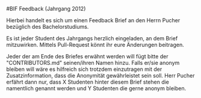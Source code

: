 #BIF Feedback (Jahrgang 2012)

Hierbei handelt es sich um einen Feedback Brief an den Herrn Pucher bezüglich des Bachelorstudiums.

Es ist jeder Student des Jahrgangs herzlich eingeladen, an dem Brief mitzuwirken. Mittels Pull-Request könnt ihr eure Änderungen beitragen.

Jeder der am Ende des Briefes erwähnt werden will fügt bitte der "CONTRIBUTORS.md" seinen/ihren Namen hinzu. Falls er/sie anonym bleiben will wäre es hilfreich sich trotzdem einzutragen mit der Zusatzinformation, dass die Anonymität gewährleistet sein soll. Herr Pucher erfährt dann nur, dass X Studenten hinter diesem Brief stehen die namentlich genannt werden und Y Studenten die gerne anonym bleiben.
